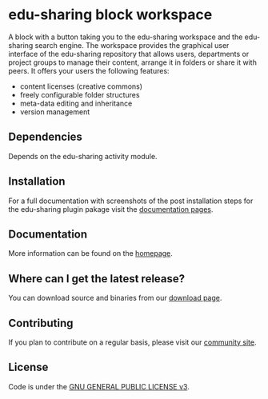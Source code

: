 edu-sharing block workspace
===========================

A block with a button taking you to the edu-sharing workspace and the edu-sharing search engine. The workspace provides the graphical user interface of the edu-sharing repository that allows users, departments or project groups to manage their content, arrange it in folders or share it with peers. It offers your users the following features:
  - content licenses (creative commons)
  - freely configurable folder structures
  - meta-data editing and inheritance
  - version management

Dependencies
------------

Depends on the edu-sharing activity module.

Installation
------------

For a full documentation with screenshots of the post installation steps for the edu-sharing plugin pakage visit the [documentation pages](http://edu-sharing.com/dokumentation/?lang=en).


Documentation
-------------

More information can be found on the [homepage](http://www.edu-sharing.com).

Where can I get the latest release?
-----------------------------------
You can download source and binaries from our [download page](http://edu-sharing.com/recources/?lang=en).

Contributing
------------

If you plan to contribute on a regular basis, please visit our [community site](http://edu-sharing-network.org/?lang=en).

License
-------
Code is under the [GNU GENERAL PUBLIC LICENSE v3](./LICENSE).

